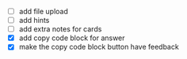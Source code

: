 - [ ] add file upload
- [ ] add hints
- [ ] add extra notes for cards
- [x] add copy code block for answer
- [x] make the copy code block button have feedback
